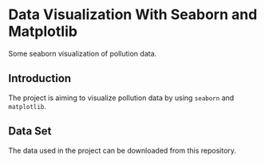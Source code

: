 # Data Visualization With Seaborn and Matplotlib 
Some seaborn visualization of pollution data.


## Introduction
The project is aiming to visualize pollution data by using `seaborn` and `matplotlib`.

## Data Set
The data used in the project can be downloaded from this repository.
